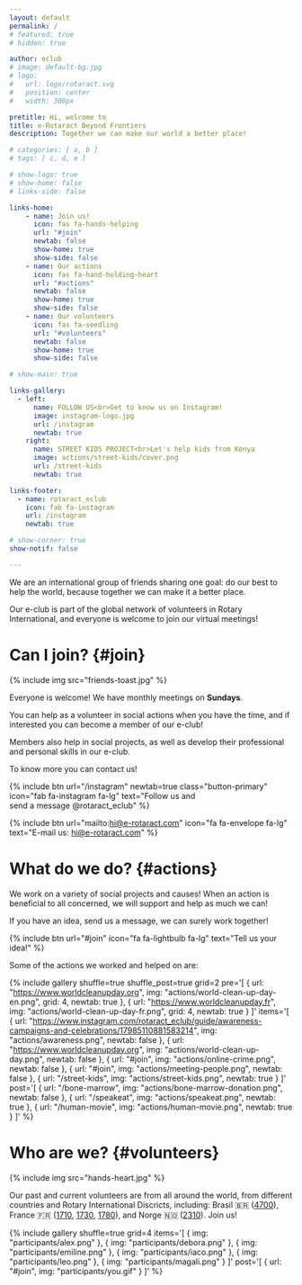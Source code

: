 ```yaml
---
layout: default
permalink: /
# featured: true
# hidden: true

author: eclub
# image: default-bg.jpg
# logo:
#   url: logo/rotaract.svg
#   position: center
#   width: 300px

pretitle: Hi, welcome to
title: e-Rotaract Beyond Frontiers
description: Together we can make our world a better place!

# categories: [ a, b ]
# tags: [ c, d, e ]

# show-logo: true
# show-home: false
# links-side: false

links-home:
    - name: Join us!
      icon: fas fa-hands-helping
      url: "#join"
      newtab: false
      show-home: true
      show-side: false
    - name: Our actions
      icon: fas fa-hand-holding-heart
      url: "#actions"
      newtab: false
      show-home: true
      show-side: false
    - name: Our volunteers
      icon: fas fa-seedling
      url: "#volunteers"
      newtab: false
      show-home: true
      show-side: false

# show-main: true

links-gallery:
  - left:
      name: FOLLOW US<br>Get to know us on Instagram!
      image: instagram-logo.jpg
      url: /instagram
      newtab: true
    right:
      name: STREET KIDS PROJECT<br>Let's help kids from Kenya
      image: actions/street-kids/cover.png
      url: /street-kids
      newtab: true

links-footer:
  - name: rotaract_eclub
    icon: fab fa-instagram
    url: /instagram
    newtab: true

# show-corner: true
show-notif: false

---
```


We are an international group of friends sharing one goal: do our best to help the world, because together we can make it a better place.

Our e-club is part of the global network of volunteers in Rotary International, and everyone is welcome to join our virtual meetings!

# Can I join? {#join}

{% include img src="friends-toast.jpg" %}

Everyone is welcome! We have monthly meetings on **Sundays**.

You can help as a volunteer in social actions when you have the time, and if interested you can become a member of our e-club!

Members also help in social projects, as well as develop their professional and personal skills in our e-club.

To know more you can contact us!

{% include btn
  url="/instagram"
  newtab=true
  class="button-primary"
  icon="fab fa-instagram fa-lg"
  text="Follow us and<br>send a message @rotaract_eclub"
%}

{% include btn
  url="mailto:hi@e-rotaract.com"
  icon="fa fa-envelope fa-lg"
  text="E-mail us: hi@e-rotaract.com"
%}

# What do we do? {#actions}

We work on a variety of social projects and causes! When an action is beneficial to all concerned, we will support and help as much we can!

If you have an idea, send us a message, we can surely work together!

{% include btn url="#join" icon="fa fa-lightbulb fa-lg" text="Tell us your idea!" %}

Some of the actions we worked and helped on are:

{% include gallery
  shuffle=true
  shuffle_post=true
  grid=2
  pre='[
    { url: "https://www.worldcleanupday.org", img: "actions/world-clean-up-day-en.png", grid: 4, newtab: true },
    { url: "https://www.worldcleanupday.fr", img: "actions/world-clean-up-day-fr.png", grid: 4, newtab: true }
  ]'
  items='[
    { url: "https://www.instagram.com/rotaract_eclub/guide/awareness-campaigns-and-celebrations/17985110881583214", img: "actions/awareness.png", newtab: false },
    { url: "https://www.worldcleanupday.org", img: "actions/world-clean-up-day.png", newtab: false },
    { url: "#join", img: "actions/online-crime.png", newtab: false },
    { url: "#join", img: "actions/meeting-people.png", newtab: false },
    { url: "/street-kids", img: "actions/street-kids.png", newtab: true }
  ]'
  post='[
    { url: "/bone-marrow", img: "actions/bone-marrow-donation.png", newtab: false },
    { url: "/speakeat", img: "actions/speakeat.png", newtab: true },
    { url: "/human-movie", img: "actions/human-movie.png", newtab: true }
  ]'
%}

# Who are we? {#volunteers}

{% include img src="hands-heart.jpg" %}

Our past and current volunteers are from all around the world, from different countries and Rotary International Discricts, including:
Brasil 🇧🇷 ([4700](https://www.rotary4700.org.br/home)),
France 🇫🇷 ([1710](https://rotary1710.org), [1730](https://www.rotary1730.org), [1780](https://www.rotary1780.org)),
and Norge 🇳🇴 ([2310](https://d2310.rotary.no)).
Join us!

{% include gallery
  shuffle=true
  grid=4
  items='[
    { img: "participants/alex.png" },
    { img: "participants/debora.png" },
    { img: "participants/emiline.png" },
    { img: "participants/iaco.png" },
    { img: "participants/leo.png" },
    { img: "participants/magali.png" }
  ]'
  post='[ { url: "#join", img: "participants/you.gif" } ]'
%}
